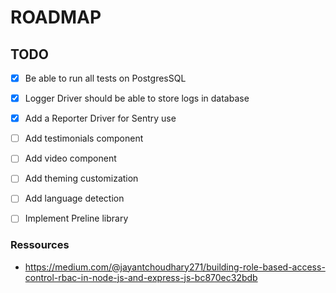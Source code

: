 # ROADMAP

## TODO

- [x] Be able to run all tests on PostgresSQL
- [x] Logger Driver should be able to store logs in database
- [x] Add a Reporter Driver for Sentry use
- [ ] Add testimonials component
- [ ] Add video component
- [ ] Add theming customization
- [ ] Add language detection
- [ ] Implement Preline library


### Ressources

- https://medium.com/@jayantchoudhary271/building-role-based-access-control-rbac-in-node-js-and-express-js-bc870ec32bdb
